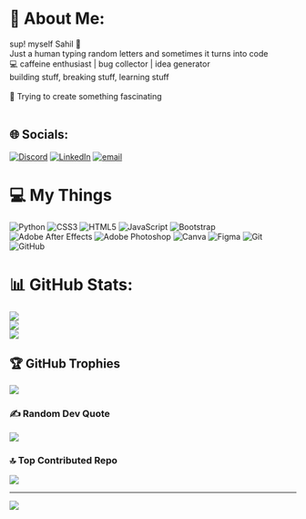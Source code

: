# 💫 About Me:
sup! myself Sahil 👋<br>Just a human typing random letters and sometimes it turns into code<br>💻 caffeine enthusiast | bug collector | idea generator<br>building stuff, breaking stuff, learning stuff<br><br>🚀 Trying to create something fascinating<br><br>


## 🌐 Socials:
[![Discord](https://img.shields.io/badge/Discord-%237289DA.svg?logo=discord&logoColor=white)](https://discord.gg/sxhilkumxr) [![LinkedIn](https://img.shields.io/badge/LinkedIn-%230077B5.svg?logo=linkedin&logoColor=white)](https://linkedin.com/in/https://www.linkedin.com/in/sahil-kumar-577914315/) [![email](https://img.shields.io/badge/Email-D14836?logo=gmail&logoColor=white)](mailto:sahil_24a12res569@iitp.ac.in) 

# 💻 My Things
![Python](https://img.shields.io/badge/python-3670A0?style=for-the-badge&logo=python&logoColor=ffdd54) ![CSS3](https://img.shields.io/badge/css3-%231572B6.svg?style=for-the-badge&logo=css3&logoColor=white) ![HTML5](https://img.shields.io/badge/html5-%23E34F26.svg?style=for-the-badge&logo=html5&logoColor=white) ![JavaScript](https://img.shields.io/badge/javascript-%23323330.svg?style=for-the-badge&logo=javascript&logoColor=%23F7DF1E) ![Bootstrap](https://img.shields.io/badge/bootstrap-%238511FA.svg?style=for-the-badge&logo=bootstrap&logoColor=white) ![Adobe After Effects](https://img.shields.io/badge/Adobe%20After%20Effects-9999FF.svg?style=for-the-badge&logo=Adobe%20After%20Effects&logoColor=white) ![Adobe Photoshop](https://img.shields.io/badge/adobe%20photoshop-%2331A8FF.svg?style=for-the-badge&logo=adobe%20photoshop&logoColor=white) ![Canva](https://img.shields.io/badge/Canva-%2300C4CC.svg?style=for-the-badge&logo=Canva&logoColor=white) ![Figma](https://img.shields.io/badge/figma-%23F24E1E.svg?style=for-the-badge&logo=figma&logoColor=white) ![Git](https://img.shields.io/badge/git-%23F05033.svg?style=for-the-badge&logo=git&logoColor=white) ![GitHub](https://img.shields.io/badge/github-%23121011.svg?style=for-the-badge&logo=github&logoColor=white)
# 📊 GitHub Stats:
![](https://github-readme-stats.vercel.app/api?username=sxhilkumxr&theme=dark&hide_border=true&include_all_commits=true&count_private=false)<br/>
![](https://nirzak-streak-stats.vercel.app/?user=sxhilkumxr&theme=dark&hide_border=true)<br/>
![](https://github-readme-stats.vercel.app/api/top-langs/?username=sxhilkumxr&theme=dark&hide_border=true&include_all_commits=true&count_private=false&layout=compact)

## 🏆 GitHub Trophies
![](https://github-profile-trophy.vercel.app/?username=sxhilkumxr&theme=tokyonight&no-frame=true&no-bg=true&margin-w=4)

### ✍️ Random Dev Quote
![](https://quotes-github-readme.vercel.app/api?type=horizontal&theme=dark)

### 🔝 Top Contributed Repo
![](https://github-contributor-stats.vercel.app/api?username=sxhilkumxr&limit=5&theme=dark&combine_all_yearly_contributions=true)

---
[![](https://visitcount.itsvg.in/api?id=sxhilkumxr&icon=0&color=0)](https://visitcount.itsvg.in)

<!-- Proudly created with GPRM ( https://gprm.itsvg.in ) -->

<!---
sxhilkumxr/sxhilkumxr is a ✨ special ✨ repository because its `README.md` (this file) appears on your GitHub profile.
You can click the Preview link to take a look at your changes.
--->
